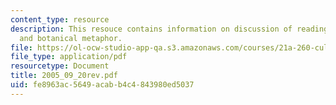 ```yaml
---
content_type: resource
description: This resouce contains information on discussion of reading, perception,
  and botanical metaphor.
file: https://ol-ocw-studio-app-qa.s3.amazonaws.com/courses/21a-260-culture-embodiment-and-the-senses-fall-2005/fe8963ac5649acabb4c4843980ed5037_2005_09_20rev.pdf
file_type: application/pdf
resourcetype: Document
title: 2005_09_20rev.pdf
uid: fe8963ac-5649-acab-b4c4-843980ed5037
---
```

